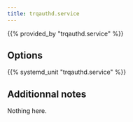 ```yaml
---
title: trqauthd.service
---
```


{{% provided_by "trqauthd.service" %}}

## Options

{{% systemd_unit "trqauthd.service" %}}

## Additionnal notes

Nothing here.
